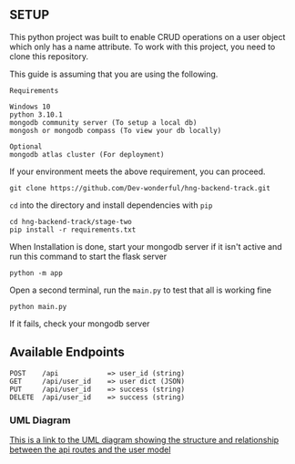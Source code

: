 ## SETUP
This python project was built to enable CRUD operations on a user object which only has a name attribute.
To work with this project, you need to clone this repository.

This guide is assuming that you are using the following.

`Requirements`
```
Windows 10
python 3.10.1
mongodb community server (To setup a local db)
mongosh or mongodb compass (To view your db locally)

Optional
mongodb atlas cluster (For deployment)
```

If your environment meets the above requirement, you can proceed.

```
git clone https://github.com/Dev-wonderful/hng-backend-track.git
```
`cd` into the directory and install dependencies with `pip`

```
cd hng-backend-track/stage-two
pip install -r requirements.txt 
```
When Installation is done, start your mongodb server if it isn't active and run this command to start the flask server

```
python -m app
```

Open a second terminal, run the `main.py` to test that all is working fine

```
python main.py
```
If it fails, check your mongodb server

## Available Endpoints

```
POST    /api            => user_id (string)
GET     /api/user_id    => user dict (JSON)
PUT     /api/user_id    => success (string)
DELETE  /api/user_id    => success (string)
```

### UML Diagram

[This is a link to the UML diagram showing the structure and relationship between the api routes and the user model](https://drive.google.com/file/d/1L3-1EnbEksxkn54Ho2EapbH8adMchpld/view?usp=sharing)
